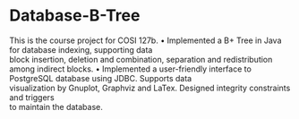 # Database-B-Tree
This is the course project for COSI 127b.
• Implemented a B+ Tree in Java for database indexing, supporting data <br>block insertion, 
deletion and combination, separation and redistribution among indirect blocks.
• Implemented a user-friendly interface to PostgreSQL database using JDBC. Supports data <br>
visualization by Gnuplot, Graphviz and LaTex. Designed integrity constraints and triggers <br>
to maintain the database.
